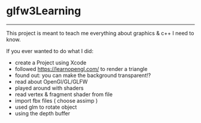 # glfw3Learning
---
This project is meant to teach me everything about graphics & c++ I need to know.

If you ever wanted to do what I did:
* create a Project using Xcode
* followed https://learnopengl.com/ to render a triangle
* found out: you can make the background transparent!?
* read about OpenGl/GL/GLFW
* played around with shaders
* read vertex & fragment shader from file
* import fbx files ( choose assimp )
* used glm to rotate object
* using the depth buffer
